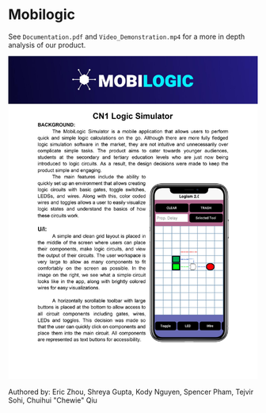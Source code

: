 # Mobilogic
See `Documentation.pdf` and `Video_Demonstration.mp4` for a more in depth analysis of our product.


![alt text](Flyer.jpg "MobiLogic")

Authored by: Eric Zhou, Shreya Gupta, Kody Nguyen, Spencer Pham, Tejvir Sohi, Chuihui "Chewie" Qiu

